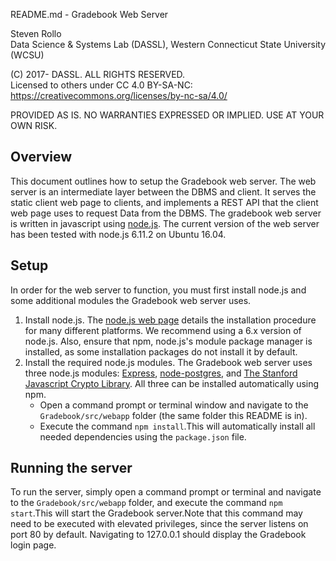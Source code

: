 README.md - Gradebook Web Server

Steven Rollo   
Data Science & Systems Lab (DASSL), Western Connecticut State University (WCSU)

(C) 2017- DASSL. ALL RIGHTS RESERVED.   
Licensed to others under CC 4.0 BY-SA-NC:   
https://creativecommons.org/licenses/by-nc-sa/4.0/

PROVIDED AS IS. NO WARRANTIES EXPRESSED OR IMPLIED. USE AT YOUR OWN RISK.


## Overview
This document outlines how to setup the Gradebook web server. The web server is an
intermediate layer between the DBMS and client. It serves the static client web page
to clients, and implements a REST API that the client web page uses to request Data
from the DBMS. The gradebook web server is written in javascript using [node.js](https://nodejs.org/en/).
The current version of the web server has been tested with node.js 6.11.2 on Ubuntu 16.04.

## Setup
In order for the web server to function, you must first install node.js and some
additional modules the Gradebook web server uses.
1) Install node.js. The [node.js web page](https://nodejs.org/en/) details the installation
procedure for many different platforms. We recommend using a 6.x version of node.js.
Also, ensure that npm, node.js's module package manager is installed, as some installation
packages do not install it by default.
2) Install the required node.js modules. The Gradebook web server uses three node.js modules:
[Express](https://expressjs.com/), [node-postgres](https://github.com/brianc/node-postgres), and
[The Stanford Javascript Crypto Library](http://bitwiseshiftleft.github.io/sjcl/). All three can be installed automatically using npm.
   * Open a command prompt or terminal window and navigate to the `Gradebook/src/webapp`
   folder (the same folder this README is in).
   * Execute the command `npm install`.This will automatically install all needed
   dependencies using the `package.json` file.

## Running the server
To run the server, simply open a command prompt or terminal and navigate to the
`Gradebook/src/webapp` folder, and execute the command `npm start`.This will
start the Gradebook server.Note that this command may need to be executed with
elevated privileges, since the server listens on port 80 by default. Navigating to 127.0.0.1
should display the Gradebook login page.
